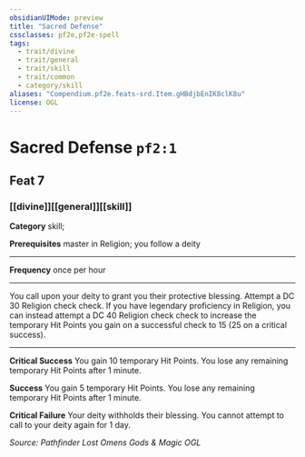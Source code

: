 ```yaml
---
obsidianUIMode: preview
title: "Sacred Defense"
cssclasses: pf2e,pf2e-spell
tags:
  - trait/divine
  - trait/general
  - trait/skill
  - trait/common
  - category/skill
aliases: "Compendium.pf2e.feats-srd.Item.gHBdjbEnIK8clK8u"
license: OGL
---
```

# Sacred Defense `pf2:1`
## Feat 7
### [[divine]][[general]][[skill]]

**Category** skill; 



**Prerequisites** master in Religion; you follow a deity
* * *
**Frequency** once per hour

* * *

You call upon your deity to grant you their protective blessing. Attempt a DC 30 Religion check check. If you have legendary proficiency in Religion, you can instead attempt a DC 40 Religion check check to increase the temporary Hit Points you gain on a successful check to 15 (25 on a critical success).

* * *

**Critical Success** You gain 10 temporary Hit Points. You lose any remaining temporary Hit Points after 1 minute.

**Success** You gain 5 temporary Hit Points. You lose any remaining temporary Hit Points after 1 minute.

**Critical Failure** Your deity withholds their blessing. You cannot attempt to call to your deity again for 1 day.

*Source: Pathfinder Lost Omens Gods & Magic*
*OGL*